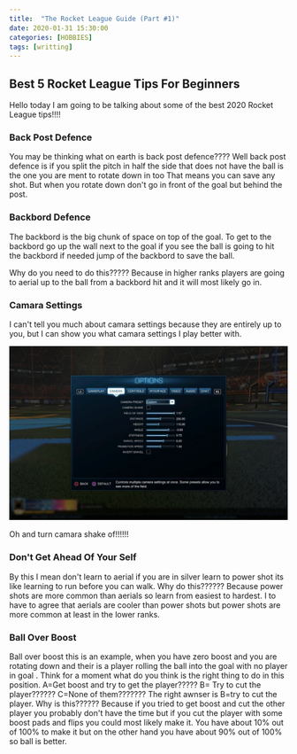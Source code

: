 ```yaml
---
title:  "The Rocket League Guide (Part #1)"
date: 2020-01-31 15:30:00
categories: [HOBBIES]
tags: [writting]
---
```


## Best 5 Rocket League Tips For Beginners
Hello today I am going to be talking about some of the best 2020 Rocket League tips!!!!

### Back Post Defence
You may be thinking what on earth is back post defence????
Well back post defence is if you split the pitch in half the side that does not have the ball is the one you are ment to rotate down in too
That means you can save any shot.
But when you rotate down don't go in front of the goal but behind the post.

### Backbord Defence
The backbord is the big chunk of space on top of the goal.
To get to the backbord go up the wall next to the goal if you see the ball is going to hit the backbord if needed jump of the backbord to save the ball.

Why do you need to do this?????
Because in higher ranks players are going to aerial up to the ball from a backbord hit and it will most likely go in.

### Camara Settings
I can't tell you much about camara settings because they are entirely up to you, but I can show you what camara settings I play better with.

![My camera settings](/assets/img/camera-settings.jpg)

Oh and turn camara shake of!!!!!!

### Don't Get Ahead Of Your Self
By this I mean don't learn to aerial if you are in silver learn to power shot its like learning to run before you can walk.
Why do this??????
Because power shots are more common than aerials so learn from easiest to hardest.
I to have to agree that aerials are cooler than power shots but power shots are more common at least in the lower ranks.

### Ball Over Boost
Ball over boost this is an example, when you have zero boost and you are rotating down and their is a player rolling the ball into the goal with no player in goal .
Think for a moment what do you think is the right thing to do in this position.
A=Get boost and try to get the player?????
B=  Try to cut the player?????? 
C=None of them???????
The right awnser is B=try to cut the player.
Why is this??????
Because if you tried to get boost and cut the other player you probably don't have the time but if you cut the player with some boost pads and flips you could most likely make it. 
You have about 10% out of 100% to make it but on the other hand you have about 90% out of 100% so ball is better.

